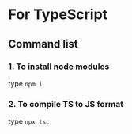 # For TypeScript

## Command list

### 1. To install node modules
type `npm i`


### 2. To compile TS to JS format
type `npx tsc`